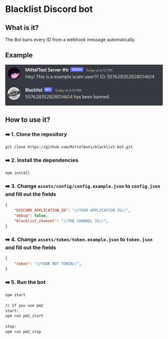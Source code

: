 # Blacklist Discord bot

## <b>What is it?</b>
The Bot bans every ID from a webhook message automatically.

## <b>Example</b>

<img src="git/img/example.png">
<br>

## <b>How to use it?</b>

### ➡️ <b>1.</b> Clone the repository

```txt
git clone https://github.com/Mittelbots/blacklist-bot.git
```

### ➡️ <b>2.</b> Install the dependencies

```txt
npm install
```

### ➡️ <b>3.</b> Change `assets/config/config.example.json` to `config.json` and fill out the fields

```json
{
    "DISCORD_APPLICATION_ID": "//YOUR APPLICATION ID//",
    "debug": false,
    "blacklist_channel": "//THE CHANNEL ID//",
}
```

### ➡️ <b>4.</b> Change `assets/token/token.example.json` to `token.json` and fill out the fields

```json
{
    "token": "//YOUR BOT TOKEN//",
}
```

### ➡️ <b>5.</b> Run the bot

```txt
npm start

// If you use pm2
start: 
npm run pm2_start

stop:
npm run pm2_stop
```